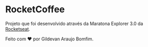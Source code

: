 # RocketCoffee

Projeto que foi desenvolvido através da Maratona Explorer 3.0 da [Rocketseat](https://rockeatseat.com.br).

Feito com ❤️ por Gildevan Araujo Bomfim.